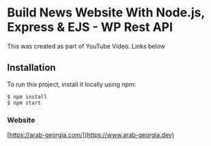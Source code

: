 # Build News Website With Node.js, Express & EJS - WP Rest API

This was created as part of YouTube Video. Links below

## Installation

To run this project, install it locally using npm:

```
$ npm install
$ npm start
```


### Website

[https://arab-georgia.com/](https://www.arab-georgia.dev)
